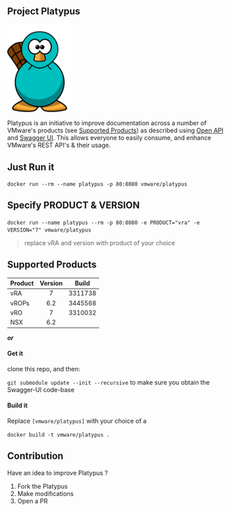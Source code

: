 ## Project Platypus
<img src="platypus.svg" width="150">

Platypus is an initiative to improve documentation across a number of VMware's products (see [Supported Products](#supported-products)) as described using [Open API](https://openapis.org/) and [Swagger UI](http://swagger.io/swagger-ui/). This allows everyone to easily consume, and enhance VMware's REST API's & their usage.

## Just Run it

`docker run --rm --name platypus -p 80:8080 vmware/platypus`

## Specify PRODUCT & VERSION

`docker run --name platypus --rm -p 80:8080 -e PRODUCT="vra" -e VERSION="7" vmware/platypus`

> replace vRA and version with product of your choice

## Supported Products

| Product       | Version       | Build   |
| ------------- | :---:         | :---:   |
| vRA           | 7             | 3311738 |
| vROPs         | 6.2           | 3445568 |
| vRO           | 7             | 3310032 |
| NSX			| 6.2			| 		  |


_**or**_

#### Get it

clone this repo, and then:

`git submodule update --init --recursive` to make sure you obtain the Swagger-UI code-base

#### Build it

Replace `[vmware/platypus]` with your choice of a

`docker build -t vmware/platypus .`


## Contribution

Have an idea to improve Platypus ?

1. Fork the Platypus
2. Make modifications
3. Open a PR